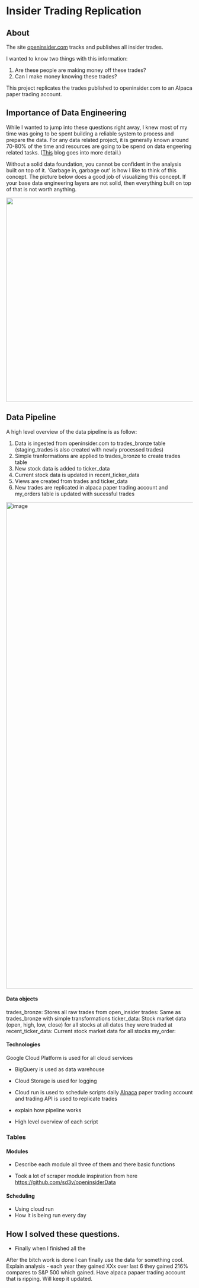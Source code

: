 # Insider Trading Replication

## About
The site <a href="http://openinsider.com/">openinsider.com</a> tracks and publishes all insider trades.

I wanted to know two things with this information:
1. Are these people are making money off these trades?
2. Can I make money knowing these trades?

This project replicates the trades published to openinsider.com to an Alpaca paper trading account.

## Importance of Data Engineering
While I wanted to jump into these questions right away, I knew most of my time was going to be spent building a reliable system to process and prepare the data.
For any data related project, it is generally known around 70-80% of the time and resources are going to be spend on data engeering related tasks. (<a href="https://bennettdatascience.com/tech-tuesdays-why-a-shocking-80-of-data-science-projects-goes-to-data-cleanup/">This</a> blog goes into more detail.)

Without a solid data foundation, you cannot be confident in the analysis built on top of it. 'Garbage in, garbage out' is how I like to think of this concept.
The picture below does a good job of visualizing this concept. If your base data engineering layers are not solid, then everything built on top of that is not worth anything.

<img src="https://github.com/nruffini32/openinsider/assets/71286321/8a14f054-7a9e-48d3-880f-7b16fc82cf9b" width="550"/>

## Data Pipeline
A high level overview of the data pipeline is as follow:
1. Data is ingested from openinsider.com to trades_bronze table (staging_trades is also created with newly processed trades)
2. Simple tranformations are applied to trades_bronze to create trades table
3. New stock data is added to ticker_data 
4. Current stock data is updated in recent_ticker_data
5. Views are created from trades and ticker_data
6. New trades are replicated in alpaca paper trading account and my_orders table is updated with sucessful trades
<img width="1310" alt="image" src="https://github.com/nruffini32/openinsider/assets/71286321/1c8e0756-b851-4cef-b8b1-ca8f3623bc96">

#### Data objects
trades_bronze: Stores all raw trades from open_insider
trades: Same as trades_bronze with simple transformations
ticker_data: Stock market data (open, high, low, close) for all stocks at all dates they were traded at
recent_ticker_data: Current stock market data for all stocks
my_order: 

#### Technologies
Google Cloud Platform is used for all cloud services
- BigQuery is used as data warehouse
- Cloud Storage is used for logging
- Cloud run is used to schedule scripts daily
<a href="https://app.alpaca.markets/brokerage/dashboard/overview">Alpaca</a> paper trading account and trading API is used to replicate trades

- explain how pipeline works
- High level overview of each script




### Tables


#### Modules
- Describe each module all three of them and there basic functions

- Took a lot of scraper module inspiration from here
https://github.com/sd3v/openinsiderData

#### Scheduling
- Using cloud run
- How it is being run every day


## How I solved these questions.
- Finally when I finished all the

After the bitch work is done I can finally use the data for something cool. Explain analysis - each year they gained XXx over last 6 they gained 216% compares to S&P 500 which gained.
Have alpaca papaer trading account that is ripping. Will keep it updated.


